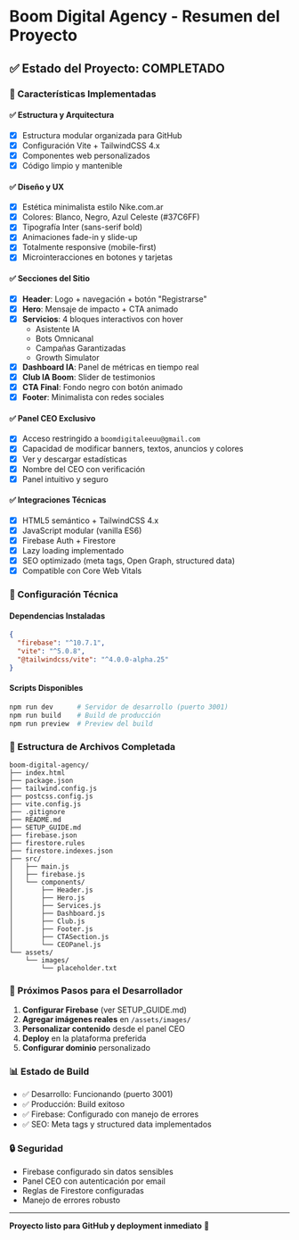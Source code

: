 # Boom Digital Agency - Resumen del Proyecto

## ✅ Estado del Proyecto: COMPLETADO

### 🎯 Características Implementadas

#### ✅ Estructura y Arquitectura
- [x] Estructura modular organizada para GitHub
- [x] Configuración Vite + TailwindCSS 4.x
- [x] Componentes web personalizados
- [x] Código limpio y mantenible

#### ✅ Diseño y UX
- [x] Estética minimalista estilo Nike.com.ar
- [x] Colores: Blanco, Negro, Azul Celeste (#37C6FF)
- [x] Tipografía Inter (sans-serif bold)
- [x] Animaciones fade-in y slide-up
- [x] Totalmente responsive (mobile-first)
- [x] Microinteracciones en botones y tarjetas

#### ✅ Secciones del Sitio
- [x] **Header**: Logo + navegación + botón "Registrarse"
- [x] **Hero**: Mensaje de impacto + CTA animado
- [x] **Servicios**: 4 bloques interactivos con hover
  - Asistente IA
  - Bots Omnicanal
  - Campañas Garantizadas
  - Growth Simulator
- [x] **Dashboard IA**: Panel de métricas en tiempo real
- [x] **Club IA Boom**: Slider de testimonios
- [x] **CTA Final**: Fondo negro con botón animado
- [x] **Footer**: Minimalista con redes sociales

#### ✅ Panel CEO Exclusivo
- [x] Acceso restringido a `boomdigitaleeuu@gmail.com`
- [x] Capacidad de modificar banners, textos, anuncios y colores
- [x] Ver y descargar estadísticas
- [x] Nombre del CEO con verificación
- [x] Panel intuitivo y seguro

#### ✅ Integraciones Técnicas
- [x] HTML5 semántico + TailwindCSS 4.x
- [x] JavaScript modular (vanilla ES6)
- [x] Firebase Auth + Firestore
- [x] Lazy loading implementado
- [x] SEO optimizado (meta tags, Open Graph, structured data)
- [x] Compatible con Core Web Vitals

### 🔧 Configuración Técnica

#### Dependencias Instaladas
```json
{
  "firebase": "^10.7.1",
  "vite": "^5.0.8",
  "@tailwindcss/vite": "^4.0.0-alpha.25"
}
```

#### Scripts Disponibles
```bash
npm run dev      # Servidor de desarrollo (puerto 3001)
npm run build    # Build de producción
npm run preview  # Preview del build
```

### 📁 Estructura de Archivos Completada

```
boom-digital-agency/
├── index.html
├── package.json
├── tailwind.config.js
├── postcss.config.js
├── vite.config.js
├── .gitignore
├── README.md
├── SETUP_GUIDE.md
├── firebase.json
├── firestore.rules
├── firestore.indexes.json
├── src/
│   ├── main.js
│   ├── firebase.js
│   └── components/
│       ├── Header.js
│       ├── Hero.js
│       ├── Services.js
│       ├── Dashboard.js
│       ├── Club.js
│       ├── Footer.js
│       ├── CTASection.js
│       └── CEOPanel.js
└── assets/
    └── images/
        └── placeholder.txt
```

### 🚀 Próximos Pasos para el Desarrollador

1. **Configurar Firebase** (ver SETUP_GUIDE.md)
2. **Agregar imágenes reales** en `/assets/images/`
3. **Personalizar contenido** desde el panel CEO
4. **Deploy** en la plataforma preferida
5. **Configurar dominio** personalizado

### 📊 Estado de Build
- ✅ Desarrollo: Funcionando (puerto 3001)
- ✅ Producción: Build exitoso
- ✅ Firebase: Configurado con manejo de errores
- ✅ SEO: Meta tags y structured data implementados

### 🔒 Seguridad
- Firebase configurado sin datos sensibles
- Panel CEO con autenticación por email
- Reglas de Firestore configuradas
- Manejo de errores robusto

---

**Proyecto listo para GitHub y deployment inmediato** 🎉

